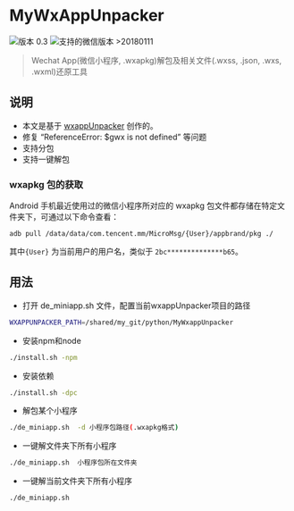 # MyWxAppUnpacker

![版本 0.3](https://img.shields.io/badge/版本-0.3-red.svg) ![支持的微信版本 >20180111](https://img.shields.io/badge/%E5%BE%AE%E4%BF%A1%E7%89%88%E6%9C%AC-%3E=20180111-brightgreen.svg)

> Wechat App(微信小程序, .wxapkg)解包及相关文件(.wxss, .json, .wxs, .wxml)还原工具

## 说明

- 本文是基于 [wxappUnpacker](https://github.com/qwerty472123/wxappUnpacker "wxappUnpacker") 创作的。
- 修复 “ReferenceError: $gwx is not defined” 等问题
- 支持分包
- 支持一键解包

### wxapkg 包的获取

Android 手机最近使用过的微信小程序所对应的 wxapkg 包文件都存储在特定文件夹下，可通过以下命令查看：

    adb pull /data/data/com.tencent.mm/MicroMsg/{User}/appbrand/pkg ./

其中`{User}` 为当前用户的用户名，类似于 `2bc**************b65`。

## 用法
- 打开 de_miniapp.sh 文件，配置当前wxappUnpacker项目的路径

```bash
WXAPPUNPACKER_PATH=/shared/my_git/python/MyWxappUnpacker
```

- 安装npm和node

```bash
./install.sh -npm
```

- 安装依赖

```bash
./install.sh -dpc
```

- 解包某个小程序

```bash
./de_miniapp.sh  -d 小程序包路径(.wxapkg格式)
```

- 一键解文件夹下所有小程序

```bash
./de_miniapp.sh  小程序包所在文件夹
```

- 一键解当前文件夹下所有小程序

```bash
./de_miniapp.sh
```

